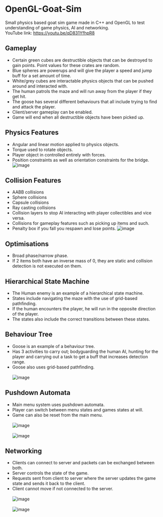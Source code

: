# OpenGL-Goat-Sim
Small physics based goat sim game made in C++ and OpenGL to test understanding of game physics, AI and networking.\
YouTube link: https://youtu.be/qD831YfhpR8

## Gameplay
-	Certain green cubes are destructible objects that can be destroyed to gain points. Point values for these crates are random.
-	Blue spheres are powerups and will give the player a speed and jump buff for a set amount of time.
-	White/grey cubes are interactable physics objects that can be pushed around and interacted with.
-	The human patrols the maze and will run away from the player if they get hit.
-	The goose has several different behaviours that all include trying to find and attack the player.
-	Client/server gameplay can be enabled.
-	Game will end when all destructible objects have been picked up.

## Physics Features
-	Angular and linear motion applied to physics objects.
-	Torque used to rotate objects.
-	Player object in controlled entirely with forces.
-	Position constraints as well as orientation constraints for the bridge.
\
![image](https://user-images.githubusercontent.com/115077902/219667269-a72d5936-dc31-4cdd-b565-574dc5a813ae.png)

## Collision Features
-	AABB collisions
-	Sphere collisions
-	Capsule collisions
-	Ray casting collisions
-	Collision layers to stop AI interacting with player collectibles and vice versa.
-	Collisions for gameplay features such as picking up items and such.
-	Penalty box if you fall you respawn and lose points.
![image](https://user-images.githubusercontent.com/115077902/219667484-d75415b8-df5d-4127-9d35-2a519dc4c632.png)

## Optimisations
-	Broad phase/narrow phase.
-	If 2 items both have an inverse mass of 0, they are static and collision detection is not executed on them.

## Hierarchical State Machine
-	The Human enemy is an example of a hierarchical state machine.
-	States include navigating the maze with the use of grid-based pathfinding.
-	If the human encounters the player, he will run in the opposite direction of the player.
-	 The states also include the correct transitions between these states.

## Behaviour Tree
-	Goose is an example of a behaviour tree.
-	Has 3 activities to carry out; bodyguarding the human AI, hunting for the player and carrying out a task to get a buff that increases detection range.
-	Goose also uses grid-based pathfinding.
<br/>\
![image](https://user-images.githubusercontent.com/115077902/219667957-20fdee9e-bf1a-4ba4-b30b-7f863b98c995.png)

## Pushdown Automata
-	Main menu system uses pushdown automata.
-	Player can switch between menu states and games states at will.
-	Game can also be reset from the main menu.
<br/>\
![image](https://user-images.githubusercontent.com/115077902/219668209-3e5b8134-96cb-4025-bc9b-577d03e0fcdc.png)
<br/>\
![image](https://user-images.githubusercontent.com/115077902/219668251-38958b16-0b8b-48c8-86ff-f810cfeca1ef.png)

## Networking
-	Clients can connect to server and packets can be exchanged between both.
-	Server controls the state of the game.
-	Requests sent from client to server where the server updates the game state and sends it back to the client.
-	Client cannot move if not connected to the server.
<br/>\
![image](https://user-images.githubusercontent.com/115077902/219669378-29881f61-6ca6-42cb-9ca5-dce806d3f9d5.png)
<br/>\
![image](https://user-images.githubusercontent.com/115077902/219669485-fd5f4ced-d79f-4c59-9a37-2ab477056e96.png)


